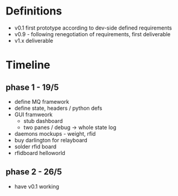 # Definitions

* v0.1 first prototype according to dev-side defined requirements
* v0.9 - following renegotiation of requirements, first deliverable
* v1.x deliverable

# Timeline
##  phase 1 - 19/5

* define MQ framework
* define state, headers / python defs
* GUI framweork
  * stub dashboard 
  * two panes / debug -> whole state log
* daemons mockups - weight, rfid 
* buy darlington for relayboard
* solder rfid board
* rfidboard helloworld

## phase 2 - 26/5

* have v0.1 working
